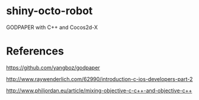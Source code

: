 # shiny-octo-robot
GODPAPER with C++ and Cocos2d-X

# References

https://github.com/yangboz/godpaper

http://www.raywenderlich.com/62990/introduction-c-ios-developers-part-2

http://www.philjordan.eu/article/mixing-objective-c-c++-and-objective-c++
